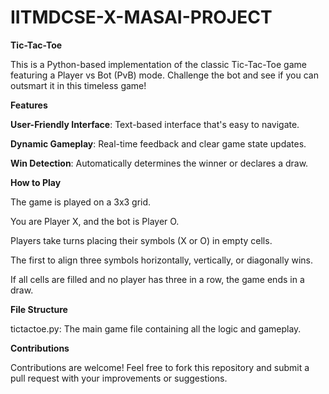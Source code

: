 # IITMDCSE-X-MASAI-PROJECT
**Tic-Tac-Toe**

This is a Python-based implementation of the classic Tic-Tac-Toe game featuring a Player vs Bot (PvB) mode. Challenge the bot and see if you can outsmart it in this timeless game!

**Features**

**User-Friendly Interface**: Text-based interface that's easy to navigate.

**Dynamic Gameplay**: Real-time feedback and clear game state updates.

**Win Detection**: Automatically determines the winner or declares a draw.

**How to Play** 

The game is played on a 3x3 grid.

You are Player X, and the bot is Player O.

Players take turns placing their symbols (X or O) in empty cells.

The first to align three symbols horizontally, vertically, or diagonally wins.

If all cells are filled and no player has three in a row, the game ends in a draw.

**File Structure**

tictactoe.py: The main game file containing all the logic and gameplay.

**Contributions**

Contributions are welcome! Feel free to fork this repository and submit a pull request with your improvements or suggestions.

